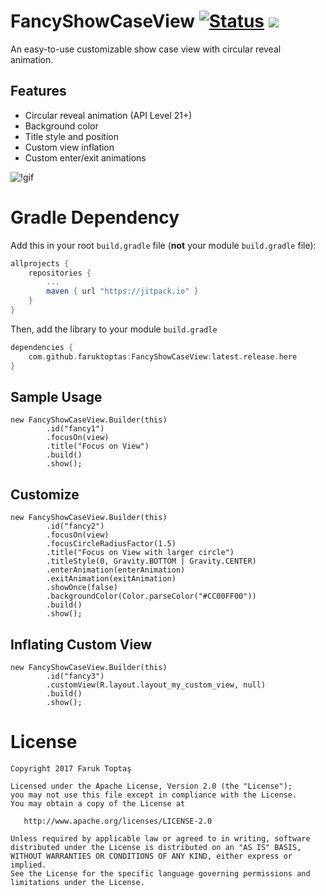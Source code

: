 # FancyShowCaseView [![Status](https://travis-ci.org/faruktoptas/FancyShowCaseView.svg?branch=master)](https://travis-ci.org/faruktoptas/FancyShowCaseView) [![](https://jitpack.io/v/faruktoptas/FancyShowCaseView.svg)](https://jitpack.io/#faruktoptas/FancyShowCaseView)
An easy-to-use customizable show case view with circular reveal animation.


## Features
- Circular reveal animation (API Level 21+)
- Background color
- Title style and position 
- Custom view inflation
- Custom enter/exit animations

![!gif](https://github.com/faruktoptas/FancyShowCaseView/blob/master/art/fancyshowcase.gif?raw=true)

# Gradle Dependency

Add this in your root `build.gradle` file (**not** your module `build.gradle` file):

```gradle
allprojects {
	repositories {
		...
		maven { url "https://jitpack.io" }
	}
}
```

Then, add the library to your module `build.gradle`
```gradle
dependencies {
    com.github.faruktoptas:FancyShowCaseView:latest.release.here
}
```

## Sample Usage
```
new FancyShowCaseView.Builder(this)
        .id("fancy1")
        .focusOn(view)
        .title("Focus on View")
        .build()
        .show();
```
## Customize
```
new FancyShowCaseView.Builder(this)
        .id("fancy2")
        .focusOn(view)
        .focusCircleRadiusFactor(1.5)
        .title("Focus on View with larger circle")
        .titleStyle(0, Gravity.BOTTOM | Gravity.CENTER)
        .enterAnimation(enterAnimation)
        .exitAnimation(exitAnimation)
        .showOnce(false)
        .backgroundColor(Color.parseColor("#CC00FF00"))
        .build()
        .show();
```
## Inflating Custom View
```
new FancyShowCaseView.Builder(this)
        .id("fancy3")
        .customView(R.layout.layout_my_custom_view, null)
        .build()
        .show();
```
License
=======

    Copyright 2017 Faruk Toptaş

    Licensed under the Apache License, Version 2.0 (the "License");
    you may not use this file except in compliance with the License.
    You may obtain a copy of the License at

       http://www.apache.org/licenses/LICENSE-2.0

    Unless required by applicable law or agreed to in writing, software
    distributed under the License is distributed on an "AS IS" BASIS,
    WITHOUT WARRANTIES OR CONDITIONS OF ANY KIND, either express or implied.
    See the License for the specific language governing permissions and
    limitations under the License.
